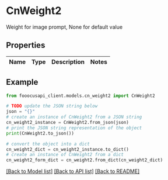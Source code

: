 # CnWeight2

Weight for image prompt, None for default value

## Properties

Name | Type | Description | Notes
------------ | ------------- | ------------- | -------------

## Example

```python
from fooocusapi_client.models.cn_weight2 import CnWeight2

# TODO update the JSON string below
json = "{}"
# create an instance of CnWeight2 from a JSON string
cn_weight2_instance = CnWeight2.from_json(json)
# print the JSON string representation of the object
print(CnWeight2.to_json())

# convert the object into a dict
cn_weight2_dict = cn_weight2_instance.to_dict()
# create an instance of CnWeight2 from a dict
cn_weight2_form_dict = cn_weight2.from_dict(cn_weight2_dict)
```
[[Back to Model list]](../README.md#documentation-for-models) [[Back to API list]](../README.md#documentation-for-api-endpoints) [[Back to README]](../README.md)


